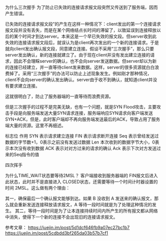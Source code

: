 为什么三次握手
为了防止已失效的连接请求报文段突然又传送到了服务端，因而产生错误。

已失效的连接请求报文段”的产生在这样一种情况下：client发出的第一个连接请求报文段并没有丢失，而是在某个网络结点长时间的滞留了，以致延误到连接释放以后的某个时间才到达server。本来这是一个早已失效的报文段。但server收到此失效的连接请求报文段后，就误认为是client再次发出的一个新的连接请求。于是就向client发出确认报文段，同意建立连接。假设不采用“三次握手”，那么只要server发出确认，新的连接就建立了。由于现在client并没有发出建立连接的请求，因此不会理睬server的确认，也不会向server发送数据。但server却以为新的连接已经建立，并一直等待client发来数据。这样，server的很多资源就白白浪费掉了。采用“三次握手”的办法可以防止上述现象发生。例如刚才那种情况，client不会向server的确认发出确认。server由于收不到确认，就知道client并没有要求建立连接。


这就很明白了，防止了服务器端的一直等待而浪费资源。

但是三次握手的过程不是完美无缺，也有一个问题，就是SYN Flood攻击，主要攻击手段是向服务端发送大量SYN请求连接，服务端响应SYN请求向客户端发送SYN+ACK，但是，此时客户端却不再向服务端发送最后的ACK，导致占用了服务端大量的资源。这里不再细述。



标志位               作用
SYN                 表示请求建立连接
FIN                 表示请求断开连接
Seq                 表示曾经发送过数据的字节数+1，0表示之前没有发送过数据
Len                 本次收到的数据字节大小，0表示本次没有收到数据
ACK                 表示对对方过来的请求的确认
Ack                 表示下次对方发送过来的Seq指令的值


四次挥手

为什么TIME_WAIT状态要等待2MSL？ 客户端接收到服务器端的 FIN报文后进入此状态，此时并不是直接进入 CLOSED状态，还需要等待一个时间计时器设置的时间 2MSL。这么做有两个理由：

其一，确保最后一个确认报文能够到达。如果 B 没收到 A 发送来的确认报文，那么就会重新发送连接释放请求报文，A 等待一段时间就是为了处理这种情况的发生。
其二，等待一段时间是为了让本连接持续时间内所产生的所有报文都从网络中消失，使得下一个新的连接不会出现旧的连接请求报文。

参考文章：
https://juejin.im/post/5d1dcf646fb9a07ec27bc1b7
https://juejin.im/post/5cdbdd3bf265da03b57b7cf1


